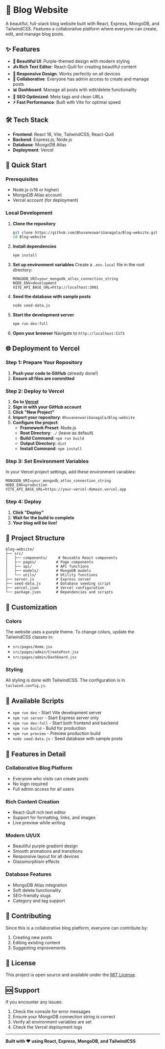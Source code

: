 # 🚀 Blog Website

A beautiful, full-stack blog website built with React, Express, MongoDB, and TailwindCSS. Features a collaborative platform where everyone can create, edit, and manage blog posts.

## ✨ Features

- **🎨 Beautiful UI**: Purple-themed design with modern styling
- **✍️ Rich Text Editor**: React-Quill for creating beautiful content
- **📱 Responsive Design**: Works perfectly on all devices
- **🔐 Collaborative**: Everyone has admin access to create and manage posts
- **📊 Dashboard**: Manage all posts with edit/delete functionality
- **🎯 SEO Optimized**: Meta tags and clean URLs
- **⚡ Fast Performance**: Built with Vite for optimal speed

## 🛠️ Tech Stack

- **Frontend**: React 18, Vite, TailwindCSS, React-Quill
- **Backend**: Express.js, Node.js
- **Database**: MongoDB Atlas
- **Deployment**: Vercel

## 🚀 Quick Start

### Prerequisites

- Node.js (v16 or higher)
- MongoDB Atlas account
- Vercel account (for deployment)

### Local Development

1. **Clone the repository**
   ```bash
   git clone https://github.com/BhuvaneswariGanagala/Blog-website.git
   cd Blog-website
   ```

2. **Install dependencies**
   ```bash
   npm install
   ```

3. **Set up environment variables**
   Create a `.env.local` file in the root directory:
   ```env
   MONGODB_URI=your_mongodb_atlas_connection_string
   NODE_ENV=development
   VITE_API_BASE_URL=http://localhost:3001
   ```

4. **Seed the database with sample posts**
   ```bash
   node seed-data.js
   ```

5. **Start the development server**
   ```bash
   npm run dev:full
   ```

6. **Open your browser**
   Navigate to `http://localhost:5173`

## 🌐 Deployment to Vercel

### Step 1: Prepare Your Repository

1. **Push your code to GitHub** (already done!)
2. **Ensure all files are committed**

### Step 2: Deploy to Vercel

1. **Go to [Vercel](https://vercel.com)**
2. **Sign in with your GitHub account**
3. **Click "New Project"**
4. **Import your repository**: `BhuvaneswariGanagala/Blog-website`
5. **Configure the project**:
   - **Framework Preset**: Node.js
   - **Root Directory**: `./` (leave as default)
   - **Build Command**: `npm run build`
   - **Output Directory**: `dist`
   - **Install Command**: `npm install`

### Step 3: Set Environment Variables

In your Vercel project settings, add these environment variables:

```
MONGODB_URI=your_mongodb_atlas_connection_string
NODE_ENV=production
VITE_API_BASE_URL=https://your-vercel-domain.vercel.app
```

### Step 4: Deploy

1. **Click "Deploy"**
2. **Wait for the build to complete**
3. **Your blog will be live!**

## 📁 Project Structure

```
blog-website/
├── src/
│   ├── components/     # Reusable React components
│   ├── pages/         # Page components
│   ├── api/           # API functions
│   ├── models/        # MongoDB models
│   └── utils/         # Utility functions
├── server.js          # Express server
├── seed-data.js       # Database seeding script
├── vercel.json        # Vercel configuration
└── package.json       # Dependencies and scripts
```

## 🎨 Customization

### Colors
The website uses a purple theme. To change colors, update the TailwindCSS classes in:
- `src/pages/Home.jsx`
- `src/pages/admin/CreatePost.jsx`
- `src/pages/admin/Dashboard.jsx`

### Styling
All styling is done with TailwindCSS. The configuration is in `tailwind.config.js`.

## 🔧 Available Scripts

- `npm run dev` - Start Vite development server
- `npm run server` - Start Express server only
- `npm run dev:full` - Start both frontend and backend
- `npm run build` - Build for production
- `npm run preview` - Preview production build
- `node seed-data.js` - Seed database with sample posts

## 🌟 Features in Detail

### Collaborative Blog Platform
- Everyone who visits can create posts
- No login required
- Full admin access for all users

### Rich Content Creation
- React-Quill rich text editor
- Support for formatting, links, and images
- Live preview while writing

### Modern UI/UX
- Beautiful purple gradient design
- Smooth animations and transitions
- Responsive layout for all devices
- Glassmorphism effects

### Database Features
- MongoDB Atlas integration
- Soft delete functionality
- SEO-friendly slugs
- Category and tag support

## 🤝 Contributing

Since this is a collaborative blog platform, everyone can contribute by:
1. Creating new posts
2. Editing existing content
3. Suggesting improvements

## 📝 License

This project is open source and available under the [MIT License](LICENSE).

## 🆘 Support

If you encounter any issues:
1. Check the console for error messages
2. Ensure your MongoDB connection string is correct
3. Verify all environment variables are set
4. Check the Vercel deployment logs

---

**Built with ❤️ using React, Express, MongoDB, and TailwindCSS**
